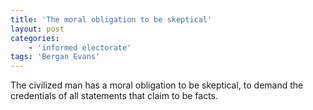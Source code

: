 ```yaml
---
title: 'The moral obligation to be skeptical'
layout: post
categories:
    - 'informed electorate'
tags: 'Bergan Evans'
---
```


The civilized man has a moral obligation to be skeptical, to demand the credentials of all statements that claim to be facts.